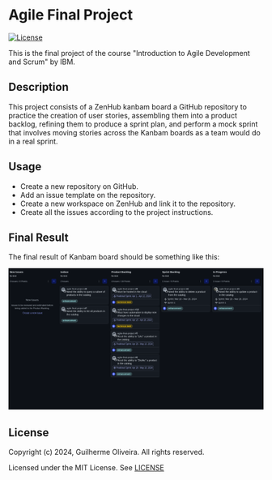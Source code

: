 # Agile Final Project

[![License](https://img.shields.io/badge/License-MIT-blue.svg)](https://opensource.org/license/MIT)

This is the final project of the course "Introduction to Agile Development and Scrum" by IBM.

## Description

This project consists of a ZenHub kanbam board a GitHub repository to practice the creation of user stories,
assembling them into a product backlog, refining them to produce a sprint plan, and perform a mock sprint that 
involves moving stories across the Kanbam boards as a team would do in a real sprint.

## Usage

- Create a new repository on GitHub.
- Add an issue template on the repository.
- Create a new workspace on ZenHub and link it to the repository.
- Create all the issues according to the project instructions.

## Final Result

The final result of Kanbam board should be something like this:

![Kanbam-Board](images/kanbam_board.png)

## License

Copyright (c) 2024, Guilherme Oliveira. All rights reserved.

Licensed under the MIT License. See [LICENSE](LICENSE)
